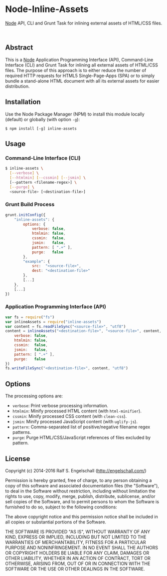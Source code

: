 
Node-Inline-Assets
==================

[Node](http://nodejs.org/) API, CLI and Grunt Task
for inlining external assets of HTML/CSS files.

<p/>
<img src="https://nodei.co/npm/node-inline-assets.png?downloads=true&stars=true" alt=""/>

<p/>
<img src="https://david-dm.org/rse/node-inline-assets.png" alt=""/>

Abstract
--------

This is a [Node](http://nodejs.org/) Application Programming Interface
(API), Command-Line Interface (CLI) and Grunt Task for inlining all
external assets of HTML/CSS files. The purpose of this approach is
to either reduce the number of required HTTP requests for HTML5
Single-Page-Apps (SPA) or to simply bundle a stand-alone HTML document
with all its external assets for easier distribution.

Installation
------------

Use the Node Package Manager (NPM) to install this module
locally (default) or globally (with option `-g`):

    $ npm install [-g] inline-assets

Usage
-----

### Command-Line Interface (CLI)

```sh
$ inline-assets \
  [--verbose] \
  [--htmlmin] [--cssmin] [--jsmin] \
  [--pattern <filename-regex>] \
  [--purge] \
  <source-file> [<destination-file>]
```

### Grunt Build Process

```js
grunt.initConfig({
    "inline-assets": {
        options: {
            verbose: false,
            htmlmin: false,
            cssmin:  false,
            jsmin:   false,
            pattern: [ ".+" ],
            purge:   false
        },
        "example": {
            src:  "<source-file>",
            dest: "<destination-file>"
        },
        [...]
    },
    [...]
})
```

### Application Programming Interface (API)

```js
var fs = require("fs")
var inlineAssets = require("inline-assets")
var content = fs.readFileSync("<source-file>", "utf8")
content = inlineAssets("<destination-file>", "<source-file>", content, {
    verbose: false,
    htmlmin: false,
    cssmin:  false,
    jsmin:   false,
    pattern: [ ".+" ],
    purge:   false
})
fs.writeFileSync("<destination-file>", content, "utf8")
```

Options
-------

The processing options are:

- `verbose`: Print verbose processing information.
- `htmlmin`: Minify processed HTML content (with `html-minifier`).
- `cssmin`:  Minify processed CSS content (with `clean-css`).
- `jsmin`:   Minify processed JavaScript content (with `uglify-js`).
- `pattern`: Comma-separated list of positive/negative filename regex patterns.
- `purge`:   Purge HTML/CSS/JavaScript references of files excluded by pattern.

License
-------

Copyright (c) 2014-2016 Ralf S. Engelschall (http://engelschall.com/)

Permission is hereby granted, free of charge, to any person obtaining
a copy of this software and associated documentation files (the
"Software"), to deal in the Software without restriction, including
without limitation the rights to use, copy, modify, merge, publish,
distribute, sublicense, and/or sell copies of the Software, and to
permit persons to whom the Software is furnished to do so, subject to
the following conditions:

The above copyright notice and this permission notice shall be included
in all copies or substantial portions of the Software.

THE SOFTWARE IS PROVIDED "AS IS", WITHOUT WARRANTY OF ANY KIND,
EXPRESS OR IMPLIED, INCLUDING BUT NOT LIMITED TO THE WARRANTIES OF
MERCHANTABILITY, FITNESS FOR A PARTICULAR PURPOSE AND NONINFRINGEMENT.
IN NO EVENT SHALL THE AUTHORS OR COPYRIGHT HOLDERS BE LIABLE FOR ANY
CLAIM, DAMAGES OR OTHER LIABILITY, WHETHER IN AN ACTION OF CONTRACT,
TORT OR OTHERWISE, ARISING FROM, OUT OF OR IN CONNECTION WITH THE
SOFTWARE OR THE USE OR OTHER DEALINGS IN THE SOFTWARE.

